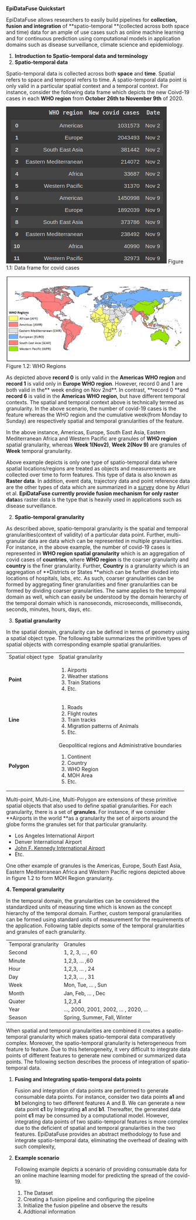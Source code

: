 **EpiDataFuse Quickstart**

EpiDataFuse allows researchers to easily build pipelines for **collection, fusion and integration** of **spatio-temporal **(collected across both space and time) data for an ample of use cases such as online machine learning and for continuous prediction using computational models in application domains such as disease surveillance, climate science and epidemiology. 



1. **Introduction to Spatio-temporal data and terminology**
1. **Spatio-temporal data**

Spatio-temporal data is collected across both **space** and **time**. Spatial refers to space and temporal refers to time. A spatio-temporal data point is only valid in a particular spatial context and a temporal context. For instance, consider the following data frame which depicts the new Coivd-19 cases in each **WHO region** from **October 26th  to November 9th** of 2020.

![alt_text](public/covid.png)
Figure 1.1: Data frame for covid cases



![alt_text](public/regions.png)
Figure 1.2: WHO Regions

As depicted above **record 0** is only valid in the   **Americas WHO region** and **record 1** is valid only in **Europe WHO region**. However, record 0 and 1 are both valid in the** week ending on Nov 2nd**.  In contrast, **record 0 **and **record 6** is valid in the **Americas WHO region**, but have different temporal contexts. The spatial and temporal context above is technically termed as granularity. In the above scenario, the number of covid-19 cases is the feature whereas the WHO region and the cumulative week(from Monday to Sunday) are respectively spatial and temporal granularities of the feature. 

In the above instance, Americas, Europe, South East Asia, Eastern Mediterranean Africa and Western Pacific are granules of **WHO region** spatial granularity, whereas **Week 1(Nov2)**, **Week 2(Nov 9)** are granules of **Week** temporal granularity. 

Above example depicts is only one type of spatio-temporal data where spatial locations/regions are treated as objects and measurements are collected over time to form features. This type of data is also known as **Raster data**. In addition, event data, trajectory data and point reference data are the other types of data which are summarized in a [survey](https://dl.acm.org/doi/10.1145/3161602) done by Atluri et al. **EpiDataFuse currently provide fusion mechanism for only raster data**as raster data is the type that is heavily used in applications such as disease surveillance.



2. **Spatio-temporal granularity**

As described above, spatio-temporal granularity is the spatial and temporal granularities(context of validity) of a particular data point. Further, multi-granular data are data which can be represented in multiple granularities. For instance, in the above example, the number of covid-19 cases is represented in  **WHO region spatial granularity** which is an aggregation of covid cases of **countries**, where **WHO region** is the coarser granularity and **country** is the finer granularity. Further, **Country** is a granularity which is an aggregation of **Districts or States **which can be further divided into locations of hospitals, labs, etc. As such, coarser granularities can be formed by aggregating finer granularities and finer granularities can be formed by dividing coarser granularities. The same applies to the temporal domain as well, which can easily be understood by the domain hierarchy of the temporal domain which is nanoseconds, microseconds, milliseconds, seconds, minutes, hours, days, etc. 



3. **Spatial granularity**

In the spatial domain, granularity can be defined in terms of geometry using a spatial object type. The following table summarizes the primitive types of spatial objects with corresponding example spatial granularities.


<table>
  <tr>
   <td>Spatial object type
   </td>
   <td>Spatial granularity
   </td>
  </tr>
  <tr>
   <td><strong>Point</strong>
   </td>
   <td>
<ol>

<li>Airports

<li>Weather stations

<li>Train Stations

<li>Etc.
</li>
</ol>
   </td>
  </tr>
  <tr>
   <td><strong>Line</strong>
   </td>
   <td>
<ol>

<li>Roads

<li>Flight routes

<li>Train tracks

<li>Migration patterns of Animals

<li>Etc.
</li>
</ol>
   </td>
  </tr>
  <tr>
   <td><strong>Polygon</strong>
   </td>
   <td>Geopolitical regions and Administrative boundaries
<ol>

<li>Continent

<li>Country

<li>WHO Region 

<li>MOH Area

<li>Etc.
</li>
</ol>
   </td>
  </tr>
</table>


Multi-point, Multi-Line, Multi-Polygon are extensions of these primitive spatial objects that also used to define spatial granularities. For each granularity, there is a set of **granules**. For instance, if we consider **Airports in the world **as a granularity the set of airports around the globe forms the granules set for that particular granularity.



*   Los Angeles International Airport
*   Denver International Airport
*   [John F. Kennedy International Airport](https://www.world-airport-codes.com/united-states/john-f-kennedy-international-5202.html)
*   Etc.

One other example of granules is the Americas, Europe, South East Asia, Eastern Mediterranean Africa and Western Pacific regions depicted above in figure  1.2 to form MOH Region granularity.

**4. Temporal granularity**

In the temporal domain, the granularities can be considered the standardized units of measuring time which is known as the concept hierarchy of the temporal domain. Further, custom temporal granularities can be formed using standard units of measurement for the requirements of the application. Following table depicts some of the temporal granularities and granules of each granularity.


<table>
  <tr>
   <td>Temporal granularity
   </td>
   <td>Granules
   </td>
  </tr>
  <tr>
   <td>Second
   </td>
   <td>1, 2, 3, … , 60
   </td>
  </tr>
  <tr>
   <td>Minute
   </td>
   <td>1,2,3, … ,60
   </td>
  </tr>
  <tr>
   <td>Hour
   </td>
   <td>1,2,3, … , 24
   </td>
  </tr>
  <tr>
   <td>Day
   </td>
   <td>1,2,3, … , 31
   </td>
  </tr>
  <tr>
   <td>Week
   </td>
   <td>Mon, Tue, … , Sun
   </td>
  </tr>
  <tr>
   <td>Month
   </td>
   <td>Jan, Feb, … , Dec
   </td>
  </tr>
  <tr>
   <td>Quater
   </td>
   <td>1,2,3,4
   </td>
  </tr>
  <tr>
   <td>Year
   </td>
   <td>…,  2000, 2001, 2002, … , 2020, ...
   </td>
  </tr>
  <tr>
   <td>Season
   </td>
   <td>Spring, Summer, Fall, Winter
   </td>
  </tr>
</table>


When spatial and temporal granularities are combined it creates a spatio-temporal granularity which makes spatio-temporal data comparatively complex. Moreover, the spatio-temporal granularity is heterogeneous from feature to feature. Due to this heterogeneity, it very difficult to integrate data points of different features to generate new combined or summarized data points. The following section describes the process of integration of spatio-temporal data.



1. **Fusing and Integrating spatio-temporal data points**

    Fusion and integration of data points are performed to generate consumable data points. For instance, consider two data points **a1** and **b1** belonging to two different features A and B.  We can generate a new data point **c1** by Integrating **a1** and **b1**. Thereafter, the generated data point **c1** may be consumed by a computational model. However, integrating data points of two spatio-temporal features is more complex due to the deficient of spatial and temporal granularities in the two features. EpiDataFuse provides an abstract methodology to fuse and integrate spatio-temporal data,  eliminating the overhead of dealing with such complexity, 

2. **Example scenario**

    Following example depicts a scenario of providing consumable data for an online machine learning model for predicting the spread of the covid-19. 

    1. The Dataset
    2. Creating a fusion pipeline and configuring the pipeline
    3. Initialize the fusion pipeline and observe the results
    4. Addtional information
    